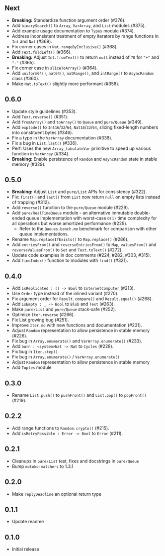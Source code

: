 ## Next

* **Breaking:** Standardize function argument order (#376).
* Add `binarySearch()` to `Array`, `VarArray`, and `List` modules (#375).
* Add example usage documentation to `Types` module (#374).
* Address inconsistent treatment of empty iterators by range functions in `Int` and `Nat` (#369).
* Fix corner cases in `Nat.rangeByInclusive()` (#368).
* Add `Text.foldLeft()` (#366).
* **Breaking:** Adjust `Int.fromText()` to return `null` instead of `?0` for `"+"` and `"-"` (#365).
* Fix corner case in `sliceToArray()` (#364).
* Add `uniform64()`, `nat64()`, `natRange()`, and `intRange()` to `AsyncRandom` class (#360).
* Make `Nat.toText()` slightly more performant (#358).

## 0.6.0

* Update style guidelines (#353).
* Add `Text.reverse()` (#351).
* Add `fromArray()` and `toArray()` to `Queue` and `pure/Queue` (#349).
* Add `explode()` to `Int16`/`32`/`64`, `Nat16`/`32`/`64`, slicing fixed-length numbers into constituent bytes (#346).
* Fix a typo in the `VarArray` documentation (#338).
* Fix a bug in `List.last()` (#336). 
* Perf: Uses the new `Array_tabulateVar` primitive to speed up various function in `VarArray` (#334).
* **Breaking:** Enable persistence of `Random` and `AsyncRandom` state in stable memory (#329).

## 0.5.0

* **Breaking:** Adjust `List` and `pure/List` APIs for consistency (#322).
* Fix: `first()` and `last()` from `List` now return `null` on empty lists instead of trapping (#312).
* Add `reverse()` function to the `pure/Queue` module (#229).
* Add `pure/RealTimeQueue` module - an alternative immutable double-ended queue implementation with worst-case `O(1)` time complexity for all operations but worse amortized performance (#229).
  * Refer to the `Queues.bench.mo` benchmark for comparison with other queue implementations.
* Rename `Map.replaceIfExists()` to `Map.replace()` (#286).
* Add `entriesFrom()` and `reverseEntriesFrom()` to `Map`, `valuesFrom()` and `reverseValuesFrom()` to `Set` and `Text.toText()` (#272).
* Update code examples in doc comments (#224, #282, #303, #315).
* Add `findIndex()` function to modules with `find()` (#321).

## 0.4.0

* Add `isReplicated : () -> Bool` to `InternetComputer` (#213).
* Use `Order` type instead of the inlined variant (#270).
* Fix argument order for `Result.compare()` and `Result.equal()` (#268).
* Add `isEmpty : _ -> Bool` to `Blob` and `Text` (#263).
* Make `pure/List` and `pure/Queue` stack-safe (#252).
* Optimize `Iter.reverse` (#266).
* Fix List growing bug (#251).
* Improve `Iter.mo` with new functions and documentation (#231).
* Adjust `Random` representation to allow persistence in stable memory (#226).
* Fix bug in `Array.enumerate()` and `VarArray.enumerate()` (#233).
* Add `burn : <system>Nat -> Nat` to `Cycles` (#228).
* Fix bug in `Iter.step()`
* Fix bug in `Array.enumerate()` / `VarArray.enumerate()`
* Adjust `Random` representation to allow persistence in stable memory
* Add `Tuples` module

## 0.3.0

* Rename `List.push()` to `pushFront()` and `List.pop()` to `popFront()` (#219).

## 0.2.2

* Add range functions to `Random.crypto()` (#215).
* Add `isRetryPossible : Error -> Bool` to `Error` (#211).

## 0.2.1

* Cleanups in `pure/List` test, fixes and docstrings in `pure/Queue`
* Bump `motoko-matchers` to 1.3.1

## 0.2.0

* Make `replyDeadline` an optional return type

## 0.1.1

* Update readme

## 0.1.0

* Initial release
